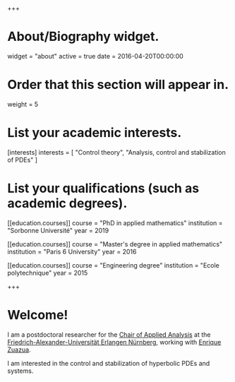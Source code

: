 +++
# About/Biography widget.
widget = "about"
active = true
date = 2016-04-20T00:00:00

# Order that this section will appear in.
weight = 5

# List your academic interests.
[interests]
  interests = [
    "Control theory",
    "Analysis, control and stabilization of PDEs"
  ]

# List your qualifications (such as academic degrees).

[[education.courses]]
  course = "PhD in applied mathematics"
  institution = "Sorbonne Université"
  year = 2019

[[education.courses]]
  course = "Master's degree in applied mathematics"
  institution = "Paris 6 University"
  year = 2016

[[education.courses]]
  course = "Engineering degree"
  institution = "Ecole polytechnique"
  year = 2015
 
+++

# Welcome!
I am a postdoctoral researcher for the [Chair of Applied Analysis](https://en.www.math.fau.de/applied-analysis/) at the [Friedrich-Alexander-Universität Erlangen Nürnberg](https://www.fau.de/), working with [Enrique Zuazua](https://verso.mat.uam.es/web/ezuazua/zuazua.html).

I am interested in the control and stabilization of hyperbolic PDEs and systems.


